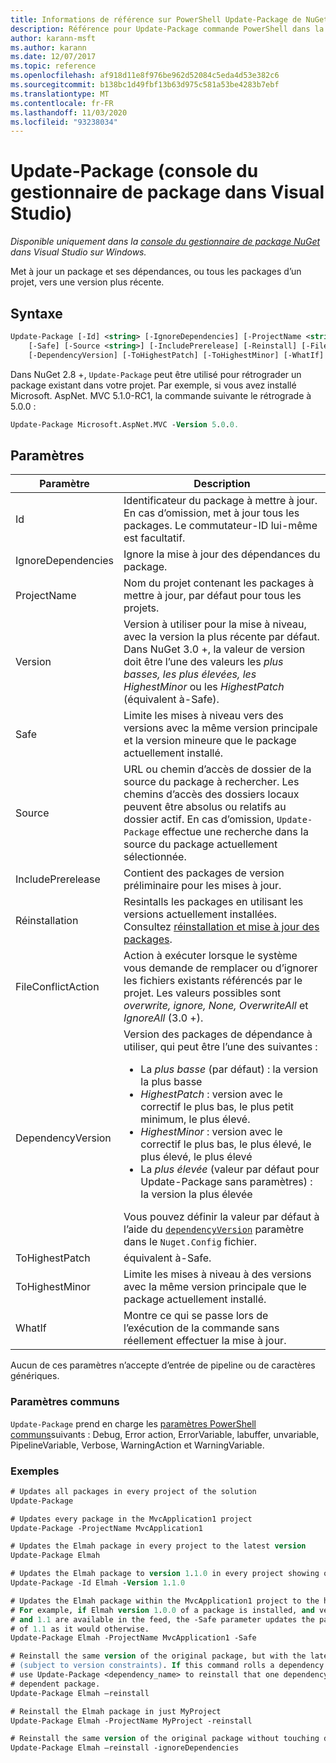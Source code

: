 ```yaml
---
title: Informations de référence sur PowerShell Update-Package de NuGet
description: Référence pour Update-Package commande PowerShell dans la console du gestionnaire de package NuGet dans Visual Studio.
author: karann-msft
ms.author: karann
ms.date: 12/07/2017
ms.topic: reference
ms.openlocfilehash: af918d11e8f976be962d52084c5eda4d53e382c6
ms.sourcegitcommit: b138bc1d49fbf13b63d975c581a53be4283b7ebf
ms.translationtype: MT
ms.contentlocale: fr-FR
ms.lasthandoff: 11/03/2020
ms.locfileid: "93238034"
---
```

# <a name="update-package-package-manager-console-in-visual-studio"></a>Update-Package (console du gestionnaire de package dans Visual Studio)

*Disponible uniquement dans la [console du gestionnaire de package NuGet](../../consume-packages/install-use-packages-powershell.md) dans Visual Studio sur Windows.*

Met à jour un package et ses dépendances, ou tous les packages d’un projet, vers une version plus récente.

## <a name="syntax"></a>Syntaxe

```ps
Update-Package [-Id] <string> [-IgnoreDependencies] [-ProjectName <string>] [-Version <string>]
    [-Safe] [-Source <string>] [-IncludePrerelease] [-Reinstall] [-FileConflictAction]
    [-DependencyVersion] [-ToHighestPatch] [-ToHighestMinor] [-WhatIf] [<CommonParameters>]
```

Dans NuGet 2.8 +, `Update-Package` peut être utilisé pour rétrograder un package existant dans votre projet. Par exemple, si vous avez installé Microsoft. AspNet. MVC 5.1.0-RC1, la commande suivante le rétrograde à 5.0.0 :

```ps
Update-Package Microsoft.AspNet.MVC -Version 5.0.0.
```

## <a name="parameters"></a>Paramètres

|  Paramètre | Description |
| --- | --- |
| Id | Identificateur du package à mettre à jour. En cas d’omission, met à jour tous les packages. Le commutateur-ID lui-même est facultatif. |
| IgnoreDependencies | Ignore la mise à jour des dépendances du package. |
| ProjectName | Nom du projet contenant les packages à mettre à jour, par défaut pour tous les projets. |
| Version | Version à utiliser pour la mise à niveau, avec la version la plus récente par défaut. Dans NuGet 3.0 +, la valeur de version doit être l’une des valeurs les *plus basses, les plus élevées, les HighestMinor* ou les *HighestPatch* (équivalent à-Safe). |
| Safe | Limite les mises à niveau vers des versions avec la même version principale et la version mineure que le package actuellement installé. |
| Source | URL ou chemin d’accès de dossier de la source du package à rechercher. Les chemins d’accès des dossiers locaux peuvent être absolus ou relatifs au dossier actif. En cas d’omission, `Update-Package` effectue une recherche dans la source du package actuellement sélectionnée. |
| IncludePrerelease | Contient des packages de version préliminaire pour les mises à jour. |
| Réinstallation | Resintalls les packages en utilisant les versions actuellement installées. Consultez [réinstallation et mise à jour des packages](../../consume-packages/reinstalling-and-updating-packages.md). |
| FileConflictAction | Action à exécuter lorsque le système vous demande de remplacer ou d’ignorer les fichiers existants référencés par le projet. Les valeurs possibles sont *overwrite, ignore, None, OverwriteAll* et *IgnoreAll* (3.0 +). |
| DependencyVersion | Version des packages de dépendance à utiliser, qui peut être l’une des suivantes :<br/><ul><li>La *plus basse* (par défaut) : la version la plus basse</li><li>*HighestPatch* : version avec le correctif le plus bas, le plus petit minimum, le plus élevé.</li><li>*HighestMinor* : version avec le correctif le plus bas, le plus élevé, le plus élevé, le plus élevé</li><li>La *plus élevée* (valeur par défaut pour Update-Package sans paramètres) : la version la plus élevée</li></ul>Vous pouvez définir la valeur par défaut à l’aide du [`dependencyVersion`](../nuget-config-file.md#config-section) paramètre dans le `Nuget.Config` fichier. |
| ToHighestPatch | équivalent à-Safe. |
| ToHighestMinor | Limite les mises à niveau à des versions avec la même version principale que le package actuellement installé. |
| WhatIf | Montre ce qui se passe lors de l’exécution de la commande sans réellement effectuer la mise à jour. |

Aucun de ces paramètres n’accepte d’entrée de pipeline ou de caractères génériques.

### <a name="common-parameters"></a>Paramètres communs

`Update-Package` prend en charge les [paramètres PowerShell communs](/powershell/module/microsoft.powershell.core/about/about_commonparameters)suivants : Debug, Error action, ErrorVariable, labuffer, unvariable, PipelineVariable, Verbose, WarningAction et WarningVariable.

### <a name="examples"></a>Exemples

```ps
# Updates all packages in every project of the solution
Update-Package

# Updates every package in the MvcApplication1 project
Update-Package -ProjectName MvcApplication1

# Updates the Elmah package in every project to the latest version
Update-Package Elmah

# Updates the Elmah package to version 1.1.0 in every project showing optional -Id usage
Update-Package -Id Elmah -Version 1.1.0

# Updates the Elmah package within the MvcApplication1 project to the highest "safe" version.
# For example, if Elmah version 1.0.0 of a package is installed, and versions 1.0.1, 1.0.2,
# and 1.1 are available in the feed, the -Safe parameter updates the package to 1.0.2 instead
# of 1.1 as it would otherwise.
Update-Package Elmah -ProjectName MvcApplication1 -Safe

# Reinstall the same version of the original package, but with the latest version of dependencies
# (subject to version constraints). If this command rolls a dependency back to an earlier version,
# use Update-Package <dependency_name> to reinstall that one dependency without affecting the
# dependent package.
Update-Package Elmah –reinstall 

# Reinstall the Elmah package in just MyProject
Update-Package Elmah -ProjectName MyProject -reinstall

# Reinstall the same version of the original package without touching dependencies.
Update-Package Elmah –reinstall -ignoreDependencies
```
